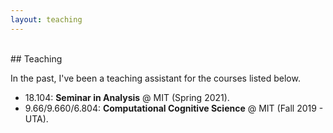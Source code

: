 ```yaml
---
layout: teaching
---
```

<br>
## Teaching

In the past, I've been a teaching assistant for the courses listed below.

* 18.104: <b> Seminar in Analysis</b> @ MIT (Spring 2021).
* 9.66/9.660/6.804: <b> Computational Cognitive Science</b> @ MIT (Fall 2019 - UTA).